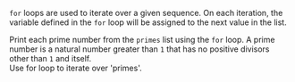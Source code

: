  `for` loops are used to iterate over a given sequence. On each iteration, the variable defined in the `for` loop will be assigned to the next value in the list.  
  
Print each prime number from the `primes` list using the `for` loop. A prime number is a natural number greater than `1` that has no positive divisors other than `1` and itself.  
Use for loop to iterate over 'primes'.
